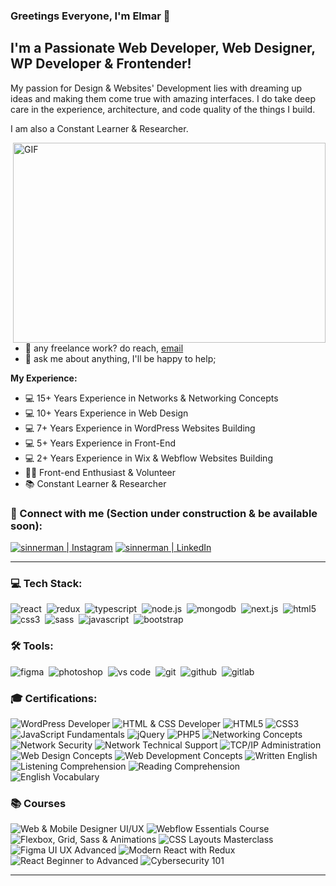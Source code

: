 ### Greetings Everyone, I'm Elmar 👋 

## I'm a Passionate Web Developer, Web Designer, WP Developer & Frontender!
My passion for Design & Websites' Development lies with dreaming up ideas and making them come true with amazing interfaces. I do take deep care in the experience, architecture, and code quality of the things I build.

I am also a Constant Learner & Researcher. 


  <img align="right" alt="GIF" src="https://github.com/abhisheknaiidu/abhisheknaiidu/blob/master/code.gif?raw=true" width="500" height="320" />
  
- 💼 any freelance work? do reach, [email](mailto:ealijev@gmail.com) 
- 💬 ask me about anything, I'll be happy to help;

**My Experience:**  

- 💻 15+ Years Experience in Networks & Networking Concepts
- 💻 10+ Years Experience in Web Design 
- 💻 7+ Years Experience in WordPress Websites Building 
- 💻 5+ Years Experience in Front-End
- 💻 2+ Years Experience in Wix & Webflow Websites Building
- 👨‍💻 Front-end Enthusiast & Volunteer
- 📚 Constant Learner & Researcher


### 🤝 Connect with me (Section under construction & be available soon):

[<img alt="sinnerman | Instagram" src="https://img.shields.io/badge/instagram-E4405F.svg?&style=for-the-badge&logo=instagram&logoColor=white" />][instagram]
[<img alt="sinnerman | LinkedIn" src="https://img.shields.io/badge/linkedin-0077B5.svg?&style=for-the-badge&logo=linkedin&logoColor=white" />][linkedin]

---

### 💻 Tech Stack:

<img alt="react" src="https://img.shields.io/badge/react-61DAFB.svg?&style=for-the-badge&logo=react&logoColor=fff" />&nbsp;
<img alt="redux" src="https://img.shields.io/badge/redux-764ABC.svg?&style=for-the-badge&logo=redux&logoColor=fff" />&nbsp;
<img alt="typescript" src="https://img.shields.io/badge/typescript-007ACC.svg?&style=for-the-badge&logo=typescript&logoColor=fff" />&nbsp;
<img alt="node.js" src="https://img.shields.io/badge/node.js-90C53F.svg?&style=for-the-badge&logo=node.js&logoColor=fff" />&nbsp;
<img alt="mongodb" src="https://img.shields.io/badge/mongodb-26A944.svg?&style=for-the-badge&logo=mongodb&logoColor=fff" />&nbsp;
<img alt="next.js" src="https://img.shields.io/badge/next.js-000.svg?&style=for-the-badge&logo=next.js&logoColor=fff" />&nbsp;
<img alt="html5" src="https://img.shields.io/badge/html-E34F26.svg?&style=for-the-badge&logo=html5&logoColor=fff" />&nbsp;
<img alt="css3" src="https://img.shields.io/badge/css-1572B6.svg?&style=for-the-badge&logo=css3&logoColor=fff" />&nbsp;
<img alt="sass" src="https://img.shields.io/badge/sass-CF649A.svg?&style=for-the-badge&logo=sass&logoColor=fff" />&nbsp;
<img alt="javascript" src="https://img.shields.io/badge/javascript-F7DF1E.svg?&style=for-the-badge&logo=javascript&logoColor=fff" />&nbsp;
<img alt="bootstrap" src="https://img.shields.io/badge/bootstrap-7610F7.svg?&style=for-the-badge&logo=bootstrap&logoColor=fff" />&nbsp;

### 🛠 Tools:

<img alt="figma" src="https://img.shields.io/badge/figma-000.svg?&style=for-the-badge&logo=figma&logoColor=fff" />&nbsp;
<img alt="photoshop" src="https://img.shields.io/badge/photoshop-31A8FF.svg?&style=for-the-badge&logo=adobe-photoshop&logoColor=fff" />&nbsp;
<img alt="vs code" src="https://img.shields.io/badge/vs code-007ACC.svg?&style=for-the-badge&logo=visual-studio-code&logoColor=fff" />&nbsp;
<img alt="git" src="https://img.shields.io/badge/git-F05033.svg?&style=for-the-badge&logo=git&logoColor=fff" />&nbsp;
<img alt="github" src="https://img.shields.io/badge/github-000.svg?&style=for-the-badge&logo=github&logoColor=fff" />&nbsp;
<img alt="gitlab" src="https://img.shields.io/badge/gitlab-380D75.svg?&style=for-the-badge&logo=gitlab&logoColor=fff" />&nbsp;


### 🎓 Certifications:
 

<p align="left">   
  <img alt="WordPress Developer" src="https://img.shields.io/badge/WordPress%20Developer-21759B.svg?&style=for-the-badge&logo=wordpress&logoColor=fff" /> 
  <img alt="HTML & CSS Developer" src="https://img.shields.io/badge/HTML%20%26%20CSS%20Developer-F16529.svg?&style=for-the-badge&logo=w3c&logoColor=fff" /> 
  <img alt="HTML5" src="https://img.shields.io/badge/HTML5-E34F26.svg?&style=for-the-badge&logo=html5&logoColor=fff" /> 
  <img alt="CSS3" src="https://img.shields.io/badge/CSS3-1572B6.svg?&style=for-the-badge&logo=css3&logoColor=fff" /> 
  <img alt="JavaScript Fundamentals" src="https://img.shields.io/badge/JavaScript%20Fundamentals-F7DF1E.svg?&style=for-the-badge&logo=javascript&logoColor=000" /> 
  <img alt="jQuery" src="https://img.shields.io/badge/jQuery-0769AD.svg?&style=for-the-badge&logo=jquery&logoColor=fff" /> 
  <img alt="PHP5" src="https://img.shields.io/badge/PHP5-777BB4.svg?&style=for-the-badge&logo=php&logoColor=fff" /> 
  <img alt="Networking Concepts" src="https://img.shields.io/badge/Networking%20Concepts-0A0A0A.svg?&style=for-the-badge&logo=knowledgebase&logoColor=fff" /> 
  <img alt="Network Security" src="https://img.shields.io/badge/Network%20Security-008CBA.svg?&style=for-the-badge&logo=verizon&logoColor=fff" /> 
  <img alt="Network Technical Support" src="https://img.shields.io/badge/Network Technical%20Support-6A1B9A.svg?&style=for-the-badge&logo=support&logoColor=fff" /> 
  <img alt="TCP/IP Administration" src="https://img.shields.io/badge/TCP%2FIP%20Administration-333.svg?&style=for-the-badge&logo=linux&logoColor=fff" /> 
  <img alt="Web Design Concepts" src="https://img.shields.io/badge/Web%20Design%20Concepts-FE7A16.svg?&style=for-the-badge&logo=dribbble&logoColor=fff" /> 
  <img alt="Web Development Concepts" src="https://img.shields.io/badge/Web%20Development%20Concepts-4CAF50.svg?&style=for-the-badge&logo=web&logoColor=fff" /> 
  <img alt="Written English" src="https://img.shields.io/badge/Written%20English-4285F4.svg?&style=for-the-badge&logo=language&logoColor=fff" /> 
  <img alt="Listening Comprehension" src="https://img.shields.io/badge/English Listening%20Comprehension-5C6BC0.svg?&style=for-the-badge&logo=audioboom&logoColor=fff" /> 
  <img alt="Reading Comprehension" src="https://img.shields.io/badge/English Reading%20Comprehension-00ACC1.svg?&style=for-the-badge&logo=readme&logoColor=fff" /> 
  <img alt="English Vocabulary" src="https://img.shields.io/badge/English%20Vocabulary-9C27B0.svg?&style=for-the-badge&logo=bookstack&logoColor=fff" />   
</p> 


### 📚 Courses

<p align="left">
  <img alt="Web & Mobile Designer UI/UX" src="https://img.shields.io/badge/UI%2FUX%20Design-FE7A16.svg?&style=for-the-badge&logo=figma&logoColor=fff" />
  <img alt="Webflow Essentials Course" src="https://img.shields.io/badge/Webflow%20Essentials-4353FF.svg?&style=for-the-badge&logo=webflow&logoColor=fff" />
  <img alt="Flexbox, Grid, Sass & Animations" src="https://img.shields.io/badge/Flexbox%20%26%20Sass-CC6699.svg?&style=for-the-badge&logo=sass&logoColor=fff" />
  <img alt="CSS Layouts Masterclass" src="https://img.shields.io/badge/CSS%20Layouts%20Masterclass-2965f1.svg?&style=for-the-badge&logo=css3&logoColor=fff" />
  <img alt="Figma UI UX Advanced" src="https://img.shields.io/badge/Figma%20Advanced-000000.svg?&style=for-the-badge&logo=figma&logoColor=fff" />
  <img alt="Modern React with Redux" src="https://img.shields.io/badge/React%20with%20Redux-61DAFB.svg?&style=for-the-badge&logo=react&logoColor=000" />  
  <img alt="React Beginner to Advanced" src="https://img.shields.io/badge/React%20Advanced-20232A.svg?&style=for-the-badge&logo=react&logoColor=61DAFB" />
  <img alt="Cybersecurity 101" src="https://img.shields.io/badge/Cybersecurity%20101-0F9D58.svg?&style=for-the-badge&logo=fortinet&logoColor=fff" />
</p>


---



[instagram]: https://instagram.com/
[linkedin]: https://linkedin.com/in/
